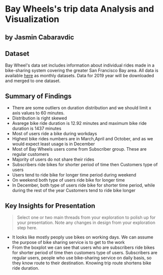 # Bay Wheels's trip data Analysis and Visualization
## by Jasmin Cabaravdic


## Dataset

 Bay Wheel's data set includes information about individual rides made in a bike-sharing system covering the greater San Francisco Bay area. All data is available <a href="https://s3.amazonaws.com/baywheels-data/index.html">here</a> as monthly datasets. Data for 2019 year will be downloaded and merged to one dataset.


## Summary of Findings

- There are some outliers on duration distribution and  we should limit x axis values to 60 minutes. 
- Distribution is right skewed
- Avarege bike ride duration is 12.92 minutes and maximum bike ride duration is 1437 minutes
- Most of users ride a bike during workdays
- Highest bike rides numbers are in March,April and October, and as we would expect least usage is in December
- Most of Bay Wheels users come from Subscriber group. These are regular customers
- Majority of users do not share their rides
- Subscribers ride bikes for shorter period of time then Customers type of users
- Users tend to ride bike for longer time period during weekend
- On weekend both type of users ride bike for longer time
- In December, both type of users ride bike for shorter time period, while during the rest of the year Customers tend to ride bike longer

## Key Insights for Presentation

> Select one or two main threads from your exploration to polish up for your presentation. Note any changes in design from your exploration step here.
- It looks like mostly peoply use bikes on working days. We can assume the purpose of bike sharing service is to get to the work
- From the boxplot we can see that users who are subscribers ride bikes for shorter period of time then customers type of users.
Subscribers are regular users, people who use bike-sharing service on daily basis, so they know route to their destination. Knowing trip route shortens bike ride duration.
